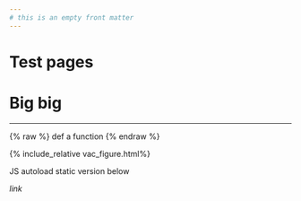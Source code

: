 ```yaml
---
# this is an empty front matter
---
```


# Test pages

# Big big
---



{% raw %}
def a function
{% endraw %}

{% include_relative vac_figure.html%}

JS autoload static version below


<script src="larimer_covid/blob/main/fig_embeds/vac.js" id="8999b494-ed6a-4d6e-89c6-6ef73631a8a9"></script>


_link_



